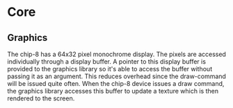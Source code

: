 # Core

## Graphics

The chip-8 has a 64x32 pixel monochrome display.
The pixels are accessed individually through a display buffer.
A pointer to this display buffer is provided to the graphics library so it's able to access the buffer
without passing it as an argument. This reduces overhead since the draw-command will be issued quite often.
When the chip-8 device issues a draw command, the graphics library accesses this buffer
to update a texture which is then rendered to the screen.
